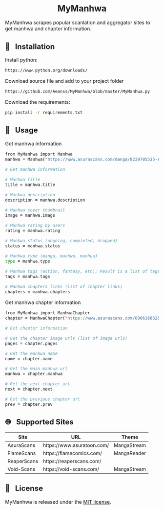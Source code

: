 <h1 align="center">MyManhwa</h1>

<font size="3">

MyManhwa scrapes popular scanlation and aggregator sites to get manhwa and chapter information.

## 🔨 &nbsp; Installation
Install python:
``` bash
https://www.python.org/downloads/
```

Download source file and add to your project folder
``` bash
https://github.com/Aeonss/MyManhwa/blob/master/MyManhwa.py
```

Download the requirements:
``` bash
pip install -r requirements.txt
```

## 🚀 &nbsp; Usage


Get manhwa information
``` bash
from MyManhwa import Manhwa
manhwa = Manhwa("https://www.asurascans.com/manga/8239705535-revenge-of-the-iron-blooded-sword-hound/")

# Get manhwa information

# Manhwa title
title = manhwa.title

# Manhwa description
description = manhwa.description

# Manhwa cover thumbnail
image = manhwa.image

# Manhwa rating by users
rating = manhwa.rating

# Manhwa status (ongoing, completed, dropped)
status = manhwa.status

# Manhwa type (manga, manhwa, manhua)
type = manhwa.type

# Manhwa tags (action, fantasy, etc); Result is a list of tags
tags = manhwa.tags

# Manhwa chapters links (list of chapter links)
chapters = manhwa.chapters
```

Get manhwa chapter information
``` bash
from MyManhwa import ManhwaChapter
chapter = ManhwaChapter("https://www.asurascans.com/0906168628-revenge-of-the-iron-blooded-sword-hound-chapter-2/")

# Get chapter information

# Get the chapter image urls (list of image urls)
pages = chapter.pages

# Get the manhwa name
name = chapter.name

# Get the main manhwa url
manhwa = chapter.manhwa

# Get the next chapter url
next = chapter.next

# Get the previous chapter url
prev = chapter.prev

```


## 🌐 &nbsp; Supported Sites
<table>
<thead valign="bottom">
<tr>
    <th>Site</th>
    <th>URL</th>
    <th>Theme</th>
</tr>
</thead>
<tbody valign="top">
<tr>
    <td>AsuraScans</td>
    <td>https://www.asuratoon.com/</td>
    <td>MangaStream</td>
</tr>
<tr>
    <td>FlameScans</td>
    <td>https://flamecomics.com/</td>
    <td>MangaReader</td>
</tr>
<tr>
    <td>ReaperScans</td>
    <td>https://reaperscans.com/</td>
    <td></td>
</tr>
<tr>
    <td>Void-Scans</td>
    <td>https://void-scans.com/</td>
    <td>MangaStream</td>
</tr>
</tbody>
</table>

## 📘 &nbsp; License
MyManhwa is released under the [MIT license](https://github.com/Aeonss/MyManhwa/blob/master/LICENSE.md).

</font>